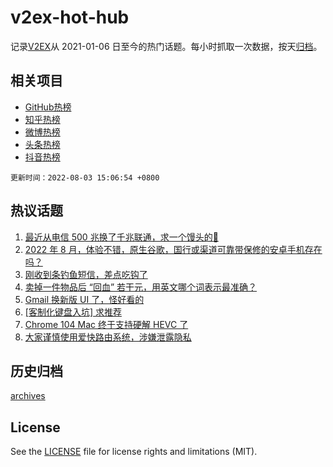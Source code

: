 # v2ex-hot-hub

 记录[V2EX](https://www.v2ex.com/)从 2021-01-06 日至今的热门话题。每小时抓取一次数据，按天[归档](archives)。
 
 ## 相关项目

- [GitHub热榜](https://github.com/snaildev/github-hot-hub)
- [知乎热榜](https://github.com/snaildev/zhihu-hot-hub)
- [微博热榜](https://github.com/snaildev/weibo-hot-hub)
- [头条热榜](https://github.com/snaildev/toutiao-hot-hub)
- [抖音热榜](https://github.com/snaildev/douyin-hot-hub)


 `更新时间：2022-08-03 15:06:54 +0800`

## 热议话题

1. [最近从电信 500 兆换了千兆联通，求一个馒头的💊](https://www.v2ex.com/t/870228)
1. [2022 年 8 月，体验不错，原生谷歌，国行或渠道可靠带保修的安卓手机存在吗？](https://www.v2ex.com/t/870252)
1. [刚收到条钓鱼短信，差点吃钩了](https://www.v2ex.com/t/870233)
1. [卖掉一件物品后 “回血” 若干元，用英文哪个词表示最准确？](https://www.v2ex.com/t/870345)
1. [Gmail 换新版 UI 了，怪好看的](https://www.v2ex.com/t/870248)
1. [[客制化键盘入坑] 求推荐](https://www.v2ex.com/t/870268)
1. [Chrome 104 Mac 终于支持硬解 HEVC 了](https://www.v2ex.com/t/870362)
1. [大家谨慎使用爱快路由系统，涉嫌泄露隐私](https://www.v2ex.com/t/870273)

## 历史归档

[archives](archives)

## License

See the [LICENSE](LICENSE) file for license rights and limitations (MIT).
